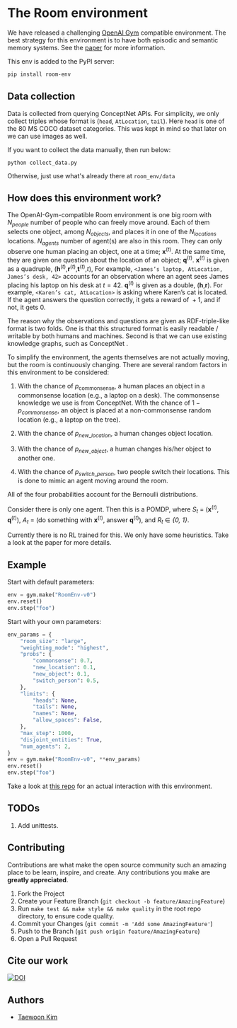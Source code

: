 # The Room environment

We have released a challenging [OpenAI Gym](https://gym.openai.com/) compatible environment. The best strategy for this environment is to have both episodic and semantic memory systems. See the [paper](https://arxiv.org/abs/2204.01611) for more information.

This env is added to the PyPI server:

```sh
pip install room-env
```

## Data collection

Data is collected from querying ConceptNet APIs. For simplicity, we only collect triples
whose format is (`head`, `AtLocation`, `tail`). Here `head` is one of the 80 MS COCO
dataset categories. This was kept in mind so that later on we can use images as well.

If you want to collect the data manually, then run below:

```
python collect_data.py
```

Otherwise, just use what's already there at `room_env/data`

## How does this environment work?

The OpenAI-Gym-compatible Room environment is one big room with
*N*<sub>*people*</sub> number of people who can freely move
around. Each of them selects one object, among
*N*<sub>*objects*</sub>, and places it in one of the
*N*<sub>*locations*</sub> locations.
*N*<sub>*agents*</sub> number of agent(s) are also in this
room. They can only observe one human placing an object, one at a time;
**x**<sup>(*t*)</sup>. At the same time, they are given one question
about the location of an object; **q**<sup>(*t*)</sup>.
**x**<sup>(*t*)</sup> is given as a quadruple,
(**h**<sup>(*t*)</sup>,**r**<sup>(*t*)</sup>,**t**<sup>(*t*)</sup>,*t*),
For example, `<James’s laptop, AtLocation, James’s desk, 42>` accounts
for an observation where an agent sees James placing his laptop on his
desk at *t* = 42. **q**<sup>(*t*)</sup> is given as a double,
(**h**,**r**). For example, `<Karen’s cat, AtLocation>` is asking where
Karen’s cat is located. If the agent answers the question correctly, it
gets a reward of  + 1, and if not, it gets 0.

The reason why the observations and questions are given as
RDF-triple-like format is two folds. One is that this structured format
is easily readable / writable by both humans and machines. Second is
that we can use existing knowledge graphs, such as ConceptNet .

To simplify the environment, the agents themselves are not actually
moving, but the room is continuously changing. There are several random
factors in this environment to be considered:

1. With the chance of *p*<sub>commonsense</sub>,
   a human places an object in a commonsense location (e.g., a laptop
   on a desk). The commonsense knowledge we use is from ConceptNet.
   With the chance of
   1 − *p*<sub>*commonsense*</sub>, an object is
   placed at a non-commonsense random location (e.g., a laptop on the
   tree).

1. With the chance of
   *p*<sub>*new*\_*location*</sub>, a human changes
   object location.

1. With the chance of *p*<sub>*new*\_*object*</sub>, a
   human changes his/her object to another one.

1. With the chance of
   *p*<sub>*switch*\_*person*</sub>, two people
   switch their locations. This is done to mimic an agent moving around
   the room.

All of the four probabilities account for the Bernoulli distributions.

Consider there is only one agent. Then this is a POMDP, where *S*<sub>*t*</sub> =  (**x**<sup>(*t*)</sup>, **q**<sup>(*t*)</sup>), *A*<sub>*t*</sub> = (do something with **x**<sup>(*t*)</sup>, answer **q**<sup>(*t*)</sup>), and *R*<sub>*t*</sub> ∈ *{0, 1}*.

Currently there is no RL trained for this. We only have some heuristics. Take a look at the paper for more details.

## Example

Start with default parameters:

```python
env = gym.make("RoomEnv-v0")
env.reset()
env.step("foo")
```

Start with your own parameters:

```python
env_params = {
    "room_size": "large",
    "weighting_mode": "highest",
    "probs": {
        "commonsense": 0.7,
        "new_location": 0.1,
        "new_object": 0.1,
        "switch_person": 0.5,
    },
    "limits": {
        "heads": None,
        "tails": None,
        "names": None,
        "allow_spaces": False,
    },
    "max_step": 1000,
    "disjoint_entities": True,
    "num_agents": 2,
}
env = gym.make("RoomEnv-v0", **env_params)
env.reset()
env.step("foo")
```

Take a look at [this repo](https://github.com/tae898/explicit-memory) for an actual interaction with this environment.

## TODOs

1. Add unittests.

## Contributing

Contributions are what make the open source community such an amazing place to be learn, inspire, and create. Any contributions you make are **greatly appreciated**.

1. Fork the Project
1. Create your Feature Branch (`git checkout -b feature/AmazingFeature`)
1. Run `make test && make style && make quality` in the root repo directory, to ensure code quality.
1. Commit your Changes (`git commit -m 'Add some AmazingFeature'`)
1. Push to the Branch (`git push origin feature/AmazingFeature`)
1. Open a Pull Request

## Cite our work

[![DOI](https://zenodo.org/badge/477781069.svg)](https://zenodo.org/badge/latestdoi/477781069)

## Authors

- [Taewoon Kim](https://taewoon.kim/)
